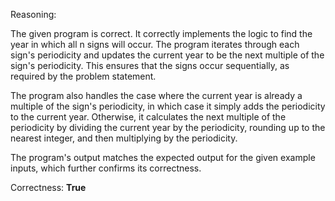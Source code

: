 Reasoning:

The given program is correct. It correctly implements the logic to find the year in which all n signs will occur. The program iterates through each sign's periodicity and updates the current year to be the next multiple of the sign's periodicity. This ensures that the signs occur sequentially, as required by the problem statement.

The program also handles the case where the current year is already a multiple of the sign's periodicity, in which case it simply adds the periodicity to the current year. Otherwise, it calculates the next multiple of the periodicity by dividing the current year by the periodicity, rounding up to the nearest integer, and then multiplying by the periodicity.

The program's output matches the expected output for the given example inputs, which further confirms its correctness.

Correctness: **True**